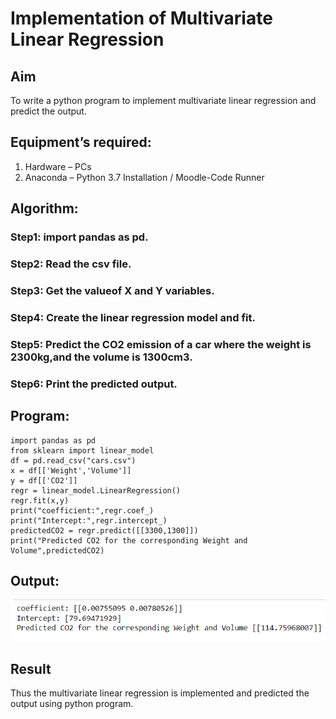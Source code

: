 # Implementation of Multivariate Linear Regression
## Aim
To write a python program to implement multivariate linear regression and predict the output.
## Equipment’s required:
1.	Hardware – PCs
2.	Anaconda – Python 3.7 Installation / Moodle-Code Runner
## Algorithm:
### Step1: import pandas as pd.
### Step2: Read the csv file.
### Step3: Get the valueof X and Y variables.
### Step4: Create the linear regression model and fit.
### Step5: Predict the CO2 emission of a car where the weight is 2300kg,and the volume is 1300cm3.
### Step6: Print the predicted output.


## Program:
```
import pandas as pd
from sklearn import linear_model
df = pd.read_csv("cars.csv")
x = df[['Weight','Volume']]
y = df[['CO2']]
regr = linear_model.LinearRegression()
regr.fit(x,y)
print("coefficient:",regr.coef_)
print("Intercept:",regr.intercept_)
predictedCO2 = regr.predict([[3300,1300]])
print("Predicted CO2 for the corresponding Weight and Volume",predictedCO2)
```
## Output:

![output](./multivarientoutput.png)

## Result
Thus the multivariate linear regression is implemented and predicted the output using python program.